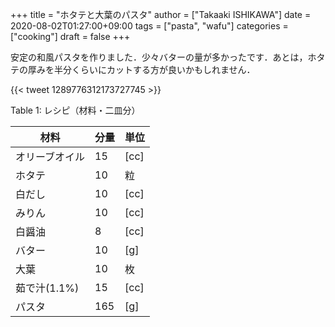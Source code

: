 +++
title = "ホタテと大葉のパスタ"
author = ["Takaaki ISHIKAWA"]
date = 2020-08-02T01:27:00+09:00
tags = ["pasta", "wafu"]
categories = ["cooking"]
draft = false
+++

安定の和風パスタを作りました．少々バターの量が多かったです．あとは，ホタテの厚みを半分くらいにカットする方が良いかもしれません．

{{< tweet 1289776312173727745 >}}

<div class="table-caption">
  <span class="table-number">Table 1</span>:
  レシピ（材料・二皿分）
</div>

| 材料      | 分量 | 単位 |
|---------|----|----|
| オリーブオイル | 15  | [cc] |
| ホタテ    | 10  | 粒   |
| 白だし    | 10  | [cc] |
| みりん    | 10  | [cc] |
| 白醤油    | 8   | [cc] |
| バター    | 10  | [g]  |
| 大葉      | 10  | 枚   |
| 茹で汁(1.1%) | 15  | [cc] |
| パスタ    | 165 | [g]  |
